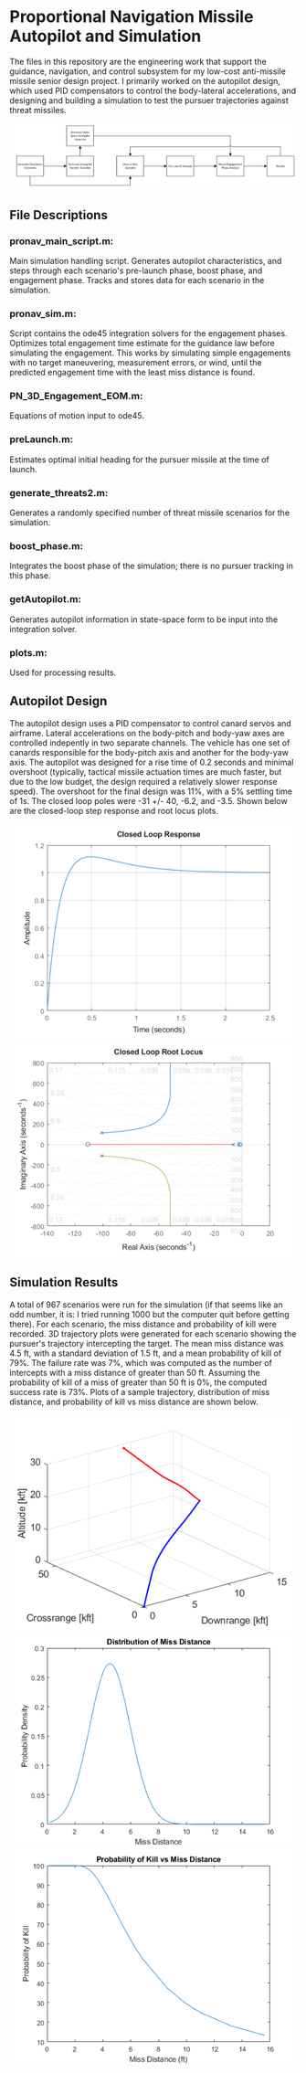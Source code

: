 # Proportional Navigation Missile Autopilot and Simulation
The files in this repository are the engineering work that support the guidance, navigation, and control subsystem for my low-cost anti-missile missile senior design project. I primarily worked on the autopilot design, which used PID compensators to control the body-lateral accelerations, and designing and building a simulation to test the pursuer trajectories against threat missiles.

![Simulation Flow Diagram](https://github.com/seanr08/PN_Guidance/blob/main/Images/sim_flow.png) 

## File Descriptions
### pronav_main_script.m:
Main simulation handling script. Generates autopilot characteristics, and steps through each scenario's pre-launch phase, boost phase, and engagement phase. Tracks and stores data for each scenario in the simulation.

### pronav_sim.m:
Script contains the ode45 integration solvers for the engagement phases. Optimizes total engagement time estimate for the guidance law before simulating the engagement. This works by simulating simple engagements with no target maneuvering, measurement errors, or wind, until the predicted engagement time with the least miss distance is found.

### PN_3D_Engagement_EOM.m:
Equations of motion input to ode45.

### preLaunch.m:
Estimates optimal initial heading for the pursuer missile at the time of launch.

### generate_threats2.m:
Generates a randomly specified number of threat missile scenarios for the simulation.

### boost_phase.m:
Integrates the boost phase of the simulation; there is no pursuer tracking in this phase.

### getAutopilot.m:
Generates autopilot information in state-space form to be input into the integration solver.

### plots.m:
Used for processing results.

## Autopilot Design
The autopilot design uses a PID compensator to control canard servos and airframe. Lateral accelerations on the body-pitch and body-yaw axes are controlled indepently in two separate channels. The vehicle has one set of canards responsible for the body-pitch axis and another for the body-yaw axis. The autopilot was designed for a rise time of 0.2 seconds and minimal overshoot (typically, tactical missile actuation times are much faster, but due to the low budget, the design required a relatively slower response speed). The overshoot for the final design was 11%, with a 5% settling time of 1s. The closed loop poles were -31 +/- 40, -6.2, and -3.5. Shown below are the closed-loop step response and root locus plots.

![Step Response](https://github.com/seanr08/PN_Guidance/blob/main/Images/CL_Step.png) \
![Root Locus](https://github.com/seanr08/PN_Guidance/blob/main/Images/CL_Root_Locus.png)

## Simulation Results
A total of 967 scenarios were run for the simulation (if that seems like an odd number, it is: I tried running 1000 but the computer quit before getting there). For each scenario, the miss distance and probability of kill were recorded. 3D trajectory plots were generated for each scenario showing the pursuer's trajectory intercepting the target. The mean miss distance was 4.5 ft, with a standard deviation of 1.5 ft, and a mean probability of kill of 79%. The failure rate was 7%, which was computed as the number of intercepts with a miss distance of greater than 50 ft. Assuming the probability of kill of a miss of greater than 50 ft is 0%, the computed success rate is 73%. Plots of a sample trajectory, distribution of miss distance, and probability of kill vs miss distance are shown below.

![Sample Trajectory](https://github.com/seanr08/PN_Guidance/blob/main/Images/trajectories.png) \
![Distribution of Miss Distances](https://github.com/seanr08/PN_Guidance/blob/main/Images/Dist_Miss.png) \
![Probability of Kill vs Miss Distance](https://github.com/seanr08/PN_Guidance/blob/main/Images/PK_vs_MD.png)
